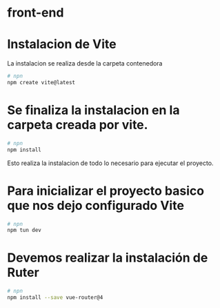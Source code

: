 # front-end
# Instalacion de Vite
La instalacion se realiza desde la carpeta contenedora 
```bash
# npn
npm create vite@latest
```
# Se finaliza la instalacion en la carpeta creada por vite.
```bash
# npn
npm install
```
Esto realiza la instalacion de todo lo necesario para ejecutar el proyecto.
# Para inicializar el proyecto basico que nos dejo configurado Vite
```bash
# npn
npm tun dev
```
# Devemos realizar la instalación de Ruter
```bash
# npn
npm install --save vue-router@4
```